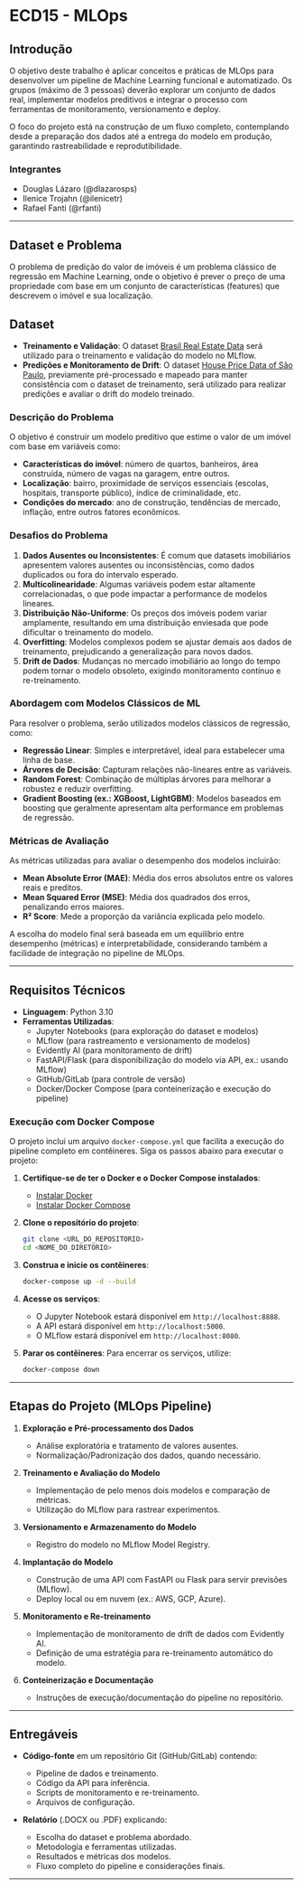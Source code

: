 # ECD15 - MLOps

## Introdução

O objetivo deste trabalho é aplicar conceitos e práticas de MLOps para desenvolver um pipeline de Machine Learning funcional e automatizado. Os grupos (máximo de 3 pessoas) deverão explorar um conjunto de dados real, implementar modelos preditivos e integrar o processo com ferramentas de monitoramento, versionamento e deploy.

O foco do projeto está na construção de um fluxo completo, contemplando desde a preparação dos dados até a entrega do modelo em produção, garantindo rastreabilidade e reprodutibilidade.

### Integrantes
- Douglas Lázaro (@dlazarosps)
- Ilenice Trojahn (@ilenicetr)
- Rafael Fanti (@rfanti)
---

## Dataset e Problema
O problema de predição do valor de imóveis é um problema clássico de regressão em Machine Learning, onde o objetivo é prever o preço de uma propriedade com base em um conjunto de características (features) que descrevem o imóvel e sua localização.

## Dataset
- **Treinamento e Validação**: O dataset [Brasil Real Estate Data](https://www.kaggle.com/datasets/ashishkumarjayswal/brasil-real-estate/data) será utilizado para o treinamento e validação do modelo no MLflow.
- **Predições e Monitoramento de Drift**: O dataset [House Price Data of São Paulo](https://www.kaggle.com/datasets/kaggleshashankk/house-price-data-of-sao-paulo/data), previamente pré-processado e mapeado para manter consistência com o dataset de treinamento, será utilizado para realizar predições e avaliar o drift do modelo treinado.


### Descrição do Problema

O objetivo é construir um modelo preditivo que estime o valor de um imóvel com base em variáveis como:

- **Características do imóvel**: número de quartos, banheiros, área construída, número de vagas na garagem, entre outros.
- **Localização**: bairro, proximidade de serviços essenciais (escolas, hospitais, transporte público), índice de criminalidade, etc.
- **Condições do mercado**: ano de construção, tendências de mercado, inflação, entre outros fatores econômicos.

### Desafios do Problema

1. **Dados Ausentes ou Inconsistentes**: É comum que datasets imobiliários apresentem valores ausentes ou inconsistências, como dados duplicados ou fora do intervalo esperado.
2. **Multicolinearidade**: Algumas variáveis podem estar altamente correlacionadas, o que pode impactar a performance de modelos lineares.
3. **Distribuição Não-Uniforme**: Os preços dos imóveis podem variar amplamente, resultando em uma distribuição enviesada que pode dificultar o treinamento do modelo.
4. **Overfitting**: Modelos complexos podem se ajustar demais aos dados de treinamento, prejudicando a generalização para novos dados.
5. **Drift de Dados**: Mudanças no mercado imobiliário ao longo do tempo podem tornar o modelo obsoleto, exigindo monitoramento contínuo e re-treinamento.

### Abordagem com Modelos Clássicos de ML

Para resolver o problema, serão utilizados modelos clássicos de regressão, como:

- **Regressão Linear**: Simples e interpretável, ideal para estabelecer uma linha de base.
- **Árvores de Decisão**: Capturam relações não-lineares entre as variáveis.
- **Random Forest**: Combinação de múltiplas árvores para melhorar a robustez e reduzir overfitting.
- **Gradient Boosting (ex.: XGBoost, LightGBM)**: Modelos baseados em boosting que geralmente apresentam alta performance em problemas de regressão.

### Métricas de Avaliação

As métricas utilizadas para avaliar o desempenho dos modelos incluirão:

- **Mean Absolute Error (MAE)**: Média dos erros absolutos entre os valores reais e preditos.
- **Mean Squared Error (MSE)**: Média dos quadrados dos erros, penalizando erros maiores.
- **R² Score**: Mede a proporção da variância explicada pelo modelo.

A escolha do modelo final será baseada em um equilíbrio entre desempenho (métricas) e interpretabilidade, considerando também a facilidade de integração no pipeline de MLOps.

---

## Requisitos Técnicos
- **Linguagem**: Python 3.10
- **Ferramentas Utilizadas**:
    - Jupyter Notebooks (para exploração do dataset e modelos)
    - MLflow (para rastreamento e versionamento de modelos)
    - Evidently AI (para monitoramento de drift)
    - FastAPI/Flask (para disponibilização do modelo via API, ex.: usando MLflow)
    - GitHub/GitLab (para controle de versão)
    - Docker/Docker Compose (para conteinerização e execução do pipeline)

### Execução com Docker Compose

O projeto inclui um arquivo `docker-compose.yml` que facilita a execução do pipeline completo em contêineres. Siga os passos abaixo para executar o projeto:

1. **Certifique-se de ter o Docker e o Docker Compose instalados**:
   - [Instalar Docker](https://docs.docker.com/get-docker/)
   - [Instalar Docker Compose](https://docs.docker.com/compose/install/)

2. **Clone o repositório do projeto**:
   ```bash
   git clone <URL_DO_REPOSITORIO>
   cd <NOME_DO_DIRETORIO>
   ```

3. **Construa e inicie os contêineres**:
   ```bash
   docker-compose up -d --build
   ```

4. **Acesse os serviços**:
   - O Jupyter Notebook estará disponível em `http://localhost:8888`.
   - A API estará disponível em `http://localhost:5000`.
   - O MLflow estará disponível em `http://localhost:8080`.

5. **Parar os contêineres**:
   Para encerrar os serviços, utilize:
   ```bash
   docker-compose down
   ```
---

## Etapas do Projeto (MLOps Pipeline)

1. **Exploração e Pré-processamento dos Dados**
     - Análise exploratória e tratamento de valores ausentes.
     - Normalização/Padronização dos dados, quando necessário.

2. **Treinamento e Avaliação do Modelo**
     - Implementação de pelo menos dois modelos e comparação de métricas.
     - Utilização do MLflow para rastrear experimentos.

3. **Versionamento e Armazenamento do Modelo**
     - Registro do modelo no MLflow Model Registry.

4. **Implantação do Modelo**
     - Construção de uma API com FastAPI ou Flask para servir previsões (MLflow).
     - Deploy local ou em nuvem (ex.: AWS, GCP, Azure).

5. **Monitoramento e Re-treinamento**
     - Implementação de monitoramento de drift de dados com Evidently AI.
     - Definição de uma estratégia para re-treinamento automático do modelo.

6. **Conteinerização e Documentação**
     - Instruções de execução/documentação do pipeline no repositório.

---

## Entregáveis

- **Código-fonte** em um repositório Git (GitHub/GitLab) contendo:
    - Pipeline de dados e treinamento.
    - Código da API para inferência.
    - Scripts de monitoramento e re-treinamento.
    - Arquivos de configuração.

- **Relatório** (.DOCX ou .PDF) explicando:
    - Escolha do dataset e problema abordado.
    - Metodologia e ferramentas utilizadas.
    - Resultados e métricas dos modelos.
    - Fluxo completo do pipeline e considerações finais.

---

